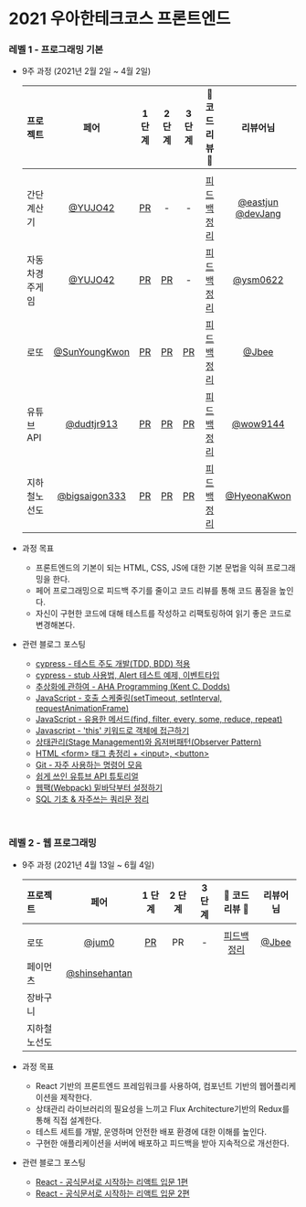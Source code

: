 # 2021 우아한테크코스 프론트엔드

### 레벨 1 - 프로그래밍 기본
- 9주 과정 (2021년 2월 2일  ~ 4월 2일)

  |   프로젝트    |  페어  |  1 단계   |  2 단계  |  3 단계  |   🌟  코드리뷰 🌟   |    리뷰어님    |
  | :---------- | :------: | :------: | :-----: | :---: | :--------------: | :---------: |
  |||||||
  | 간단 계산기   | [@YUJO42](https://github.com/YUJO42) |  [PR](https://github.com/woowacourse/javascript-calculator/pull/6) | - | - | [피드백 정리](https://365kim.tistory.com/75) | [@eastjun](https://github.com/eastjun) [@devJang](https://github.com/devJang) |
  | 자동차경주게임 | [@YUJO42](https://github.com/YUJO42) | [PR](https://github.com/woowacourse/javascript-racingcar/pull/6) | [PR](https://github.com/woowacourse/javascript-racingcar/pull/31) | - | [피드백 정리](https://365kim.tistory.com/82) | [@ysm0622](https://github.com/ysm0622) | 
  | 로또         |[@SunYoungKwon](https://github.com/SunYoungKwon) | [PR](https://github.com/woowacourse/javascript-lotto/pull/33) | [PR](https://github.com/woowacourse/javascript-lotto/pull/7) | [PR](https://github.com/woowacourse/javascript-lotto/pull/62) | [피드백 정리](https://365kim.tistory.com/84) | [@Jbee](https://github.com/JaeYeopHan) |
  | 유튜브API     | [@dudtjr913](https://github.com/dudtjr913) | [PR](https://github.com/woowacourse/javascript-youtube-classroom/pull/11) | [PR](https://github.com/woowacourse/javascript-youtube-classroom/pull/46) | [PR](https://github.com/woowacourse/javascript-youtube-classroom/pull/64) | [피드백 정리](https://365kim.tistory.com/96) | [@wow9144](https://github.com/wow9144)  |
  | 지하철노선도   | [@bigsaigon333](https://github.com/bigsaigon333) | [PR](https://github.com/woowacourse/javascript-subway/pull/12) | [PR](https://github.com/woowacourse/javascript-subway/pull/59) | [PR](https://github.com/woowacourse/javascript-subway/pull/59) | [피드백 정리](https://365kim.tistory.com/103) | [@HyeonaKwon](https://github.com/HyeonaKwon) |

- 과정 목표
  - 프론트엔드의 기본이 되는 HTML, CSS, JS에 대한 기본 문법을 익혀 프로그래밍을 한다.
  - 페어 프로그래밍으로 피드백 주기를 줄이고 코드 리뷰를 통해 코드 품질을 높인다.
  - 자신이 구현한 코드에 대해 테스트를 작성하고 리팩토링하여 읽기 좋은 코드로 변경해본다.

- 관련 블로그 포스팅
  - [cypress - 테스트 주도 개발(TDD, BDD) 적용](https://365kim.tistory.com/70)
  - [cypress - stub 사용법, Alert 테스트 예제, 이벤트타입](https://365kim.tistory.com/74)
  - [추상화에 관하여 - AHA Programming (Kent C. Dodds)](https://365kim.tistory.com/77)
  - [JavaScript - 호출 스케줄링(setTimeout, setInterval, requestAnimationFrame)](https://365kim.tistory.com/72)
  - [JavaScript - 유용한 메서드(find, filter, every, some, reduce, repeat)](https://365kim.tistory.com/76)
  - [Javascript - 'this' 키워드로 객체에 접근하기](https://365kim.tistory.com/81)
  - [상태관리(Stage Management)와 옵저버패턴(Observer Pattern)](https://365kim.tistory.com/89)
  - [HTML \<form\> 태그 총정리 + \<input\>, \<button\>](https://365kim.tistory.com/64)
  - [Git - 자주 사용하는 명령어 모음](https://365kim.tistory.com/78)
  - [쉽게 쓰인 유튜브 API 튜토리얼](https://365kim.tistory.com/93)
  - [웹팩(Webpack) 밑바닥부터 설정하기](https://365kim.tistory.com/35)
  - [SQL 기초 & 자주쓰는 쿼리문 정리](https://365kim.tistory.com/102)
  
<br/>

### 레벨 2 - 웹 프로그래밍
- 9주 과정 (2021년 4월 13일  ~ 6월 4일)

  |   프로젝트    |  페어  |  1 단계   |  2 단계  |  3 단계  |   🌟  코드리뷰 🌟   |    리뷰어님    |
  | :---------- | :------: | :------: | :-----: | :---: | :--------------: | :---------: |
  |||||||
  | 로또 | [@jum0](https://github.com/jum0) |  [PR](https://github.com/woowacourse/react-lotto/pull/8) | PR | - | [피드백 정리](https://365kim.tistory.com/115) | [@Jbee](https://github.com/JaeYeopHan) |
  | 페이먼츠 | [@shinsehantan](https://github.com/shinsehantan) |  |  |  |  |  | 
  | 장바구니 |  |  |  |  |  |  | 
  | 지하철 노선도 |  |  |  |  |  |  | 

- 과정 목표
  - React 기반의 프론트엔드 프레임워크를 사용하여, 컴포넌트 기반의 웹어플리케이션을 제작한다.
  - 상태관리 라이브러리의 필요성을 느끼고 Flux Architecture기반의 Redux를 통해 직접 설계한다.
  - 테스트 세트를 개발, 운영하며 안전한 배포 환경에 대한 이해를 높인다.
  - 구현한 애플리케이션을 서버에 배포하고 피드백을 받아 지속적으로 개선한다.

- 관련 블로그 포스팅
  - [React - 공식문서로 시작하는 리액트 입문 1편](https://365kim.tistory.com/109)
  - [React - 공식문서로 시작하는 리액트 입문 2편](https://365kim.tistory.com/111)
  
<br/>
